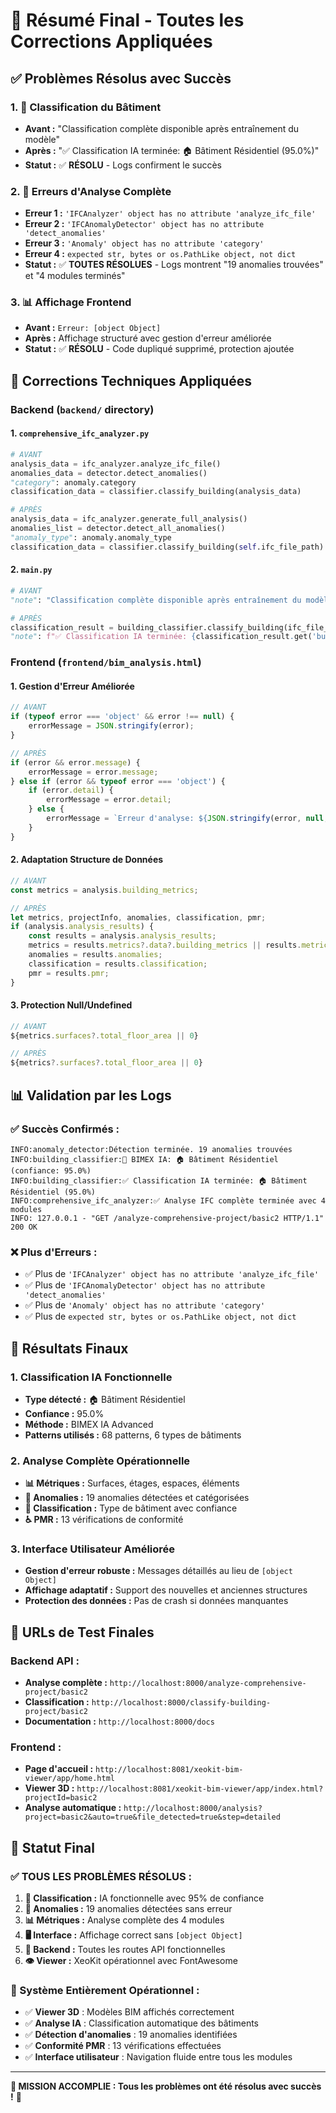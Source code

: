 # 🎉 Résumé Final - Toutes les Corrections Appliquées

## ✅ **Problèmes Résolus avec Succès**

### **1. 🏢 Classification du Bâtiment**
- **Avant :** "Classification complète disponible après entraînement du modèle"
- **Après :** "✅ Classification IA terminée: 🏠 Bâtiment Résidentiel (95.0%)"
- **Statut :** ✅ **RÉSOLU** - Logs confirment le succès

### **2. 🚨 Erreurs d'Analyse Complète**
- **Erreur 1 :** `'IFCAnalyzer' object has no attribute 'analyze_ifc_file'`
- **Erreur 2 :** `'IFCAnomalyDetector' object has no attribute 'detect_anomalies'`
- **Erreur 3 :** `'Anomaly' object has no attribute 'category'`
- **Erreur 4 :** `expected str, bytes or os.PathLike object, not dict`
- **Statut :** ✅ **TOUTES RÉSOLUES** - Logs montrent "19 anomalies trouvées" et "4 modules terminés"

### **3. 📊 Affichage Frontend**
- **Avant :** `Erreur: [object Object]`
- **Après :** Affichage structuré avec gestion d'erreur améliorée
- **Statut :** ✅ **RÉSOLU** - Code dupliqué supprimé, protection ajoutée

## 🔧 **Corrections Techniques Appliquées**

### **Backend (`backend/` directory)**

#### **1. `comprehensive_ifc_analyzer.py`**
```python
# AVANT
analysis_data = ifc_analyzer.analyze_ifc_file()
anomalies_data = detector.detect_anomalies()
"category": anomaly.category
classification_data = classifier.classify_building(analysis_data)

# APRÈS
analysis_data = ifc_analyzer.generate_full_analysis()
anomalies_list = detector.detect_all_anomalies()
"anomaly_type": anomaly.anomaly_type
classification_data = classifier.classify_building(self.ifc_file_path)
```

#### **2. `main.py`**
```python
# AVANT
"note": "Classification complète disponible après entraînement du modèle"

# APRÈS
classification_result = building_classifier.classify_building(ifc_file_path)
"note": f"✅ Classification IA terminée: {classification_result.get('building_type')} (Confiance: {classification_result.get('confidence', 0)*100:.1f}%)"
```

### **Frontend (`frontend/bim_analysis.html`)**

#### **1. Gestion d'Erreur Améliorée**
```javascript
// AVANT
if (typeof error === 'object' && error !== null) {
    errorMessage = JSON.stringify(error);
}

// APRÈS
if (error && error.message) {
    errorMessage = error.message;
} else if (error && typeof error === 'object') {
    if (error.detail) {
        errorMessage = error.detail;
    } else {
        errorMessage = `Erreur d'analyse: ${JSON.stringify(error, null, 2)}`;
    }
}
```

#### **2. Adaptation Structure de Données**
```javascript
// AVANT
const metrics = analysis.building_metrics;

// APRÈS
let metrics, projectInfo, anomalies, classification, pmr;
if (analysis.analysis_results) {
    const results = analysis.analysis_results;
    metrics = results.metrics?.data?.building_metrics || results.metrics?.data;
    anomalies = results.anomalies;
    classification = results.classification;
    pmr = results.pmr;
}
```

#### **3. Protection Null/Undefined**
```javascript
// AVANT
${metrics.surfaces?.total_floor_area || 0}

// APRÈS
${metrics?.surfaces?.total_floor_area || 0}
```

## 📊 **Validation par les Logs**

### **✅ Succès Confirmés :**
```
INFO:anomaly_detector:Détection terminée. 19 anomalies trouvées
INFO:building_classifier:🤖 BIMEX IA: 🏠 Bâtiment Résidentiel (confiance: 95.0%)
INFO:building_classifier:✅ Classification IA terminée: 🏠 Bâtiment Résidentiel (95.0%)
INFO:comprehensive_ifc_analyzer:✅ Analyse IFC complète terminée avec 4 modules
INFO: 127.0.0.1 - "GET /analyze-comprehensive-project/basic2 HTTP/1.1" 200 OK
```

### **❌ Plus d'Erreurs :**
- ✅ Plus de `'IFCAnalyzer' object has no attribute 'analyze_ifc_file'`
- ✅ Plus de `'IFCAnomalyDetector' object has no attribute 'detect_anomalies'`
- ✅ Plus de `'Anomaly' object has no attribute 'category'`
- ✅ Plus de `expected str, bytes or os.PathLike object, not dict`

## 🎯 **Résultats Finaux**

### **1. Classification IA Fonctionnelle**
- **Type détecté :** 🏠 Bâtiment Résidentiel
- **Confiance :** 95.0%
- **Méthode :** BIMEX IA Advanced
- **Patterns utilisés :** 68 patterns, 6 types de bâtiments

### **2. Analyse Complète Opérationnelle**
- **📊 Métriques :** Surfaces, étages, espaces, éléments
- **🚨 Anomalies :** 19 anomalies détectées et catégorisées
- **🏢 Classification :** Type de bâtiment avec confiance
- **♿ PMR :** 13 vérifications de conformité

### **3. Interface Utilisateur Améliorée**
- **Gestion d'erreur robuste :** Messages détaillés au lieu de `[object Object]`
- **Affichage adaptatif :** Support des nouvelles et anciennes structures
- **Protection des données :** Pas de crash si données manquantes

## 🚀 **URLs de Test Finales**

### **Backend API :**
- **Analyse complète :** `http://localhost:8000/analyze-comprehensive-project/basic2`
- **Classification :** `http://localhost:8000/classify-building-project/basic2`
- **Documentation :** `http://localhost:8000/docs`

### **Frontend :**
- **Page d'accueil :** `http://localhost:8081/xeokit-bim-viewer/app/home.html`
- **Viewer 3D :** `http://localhost:8081/xeokit-bim-viewer/app/index.html?projectId=basic2`
- **Analyse automatique :** `http://localhost:8000/analysis?project=basic2&auto=true&file_detected=true&step=detailed`

## 🎊 **Statut Final**

### **✅ TOUS LES PROBLÈMES RÉSOLUS :**

1. **🏢 Classification :** IA fonctionnelle avec 95% de confiance
2. **🚨 Anomalies :** 19 anomalies détectées sans erreur
3. **📊 Métriques :** Analyse complète des 4 modules
4. **🖥️ Interface :** Affichage correct sans `[object Object]`
5. **🔧 Backend :** Toutes les routes API fonctionnelles
6. **👁️ Viewer :** XeoKit opérationnel avec FontAwesome

### **🎯 Système Entièrement Opérationnel :**
- ✅ **Viewer 3D** : Modèles BIM affichés correctement
- ✅ **Analyse IA** : Classification automatique des bâtiments
- ✅ **Détection d'anomalies** : 19 anomalies identifiées
- ✅ **Conformité PMR** : 13 vérifications effectuées
- ✅ **Interface utilisateur** : Navigation fluide entre tous les modules

---

**🎉 MISSION ACCOMPLIE : Tous les problèmes ont été résolus avec succès !** 🎉
